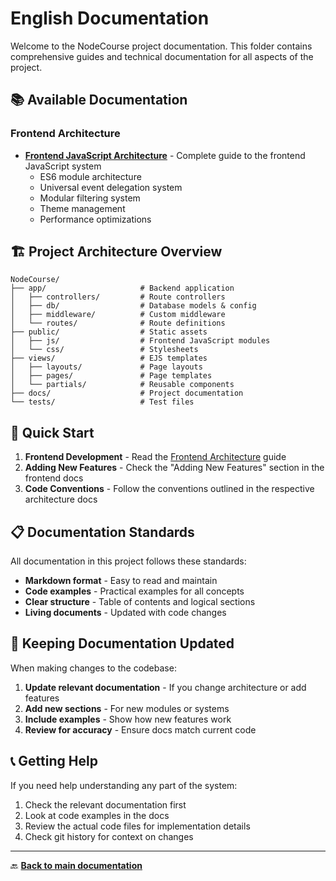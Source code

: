 # English Documentation

Welcome to the NodeCourse project documentation. This folder contains comprehensive guides and technical documentation for all aspects of the project.

## 📚 Available Documentation

### Frontend Architecture
- **[Frontend JavaScript Architecture](./frontend-architecture.md)** - Complete guide to the frontend JavaScript system
  - ES6 module architecture
  - Universal event delegation system
  - Modular filtering system
  - Theme management
  - Performance optimizations

## 🏗️ Project Architecture Overview

```
NodeCourse/
├── app/                     # Backend application
│   ├── controllers/         # Route controllers
│   ├── db/                  # Database models & config
│   ├── middleware/          # Custom middleware
│   └── routes/              # Route definitions
├── public/                  # Static assets
│   ├── js/                  # Frontend JavaScript modules
│   └── css/                 # Stylesheets
├── views/                   # EJS templates
│   ├── layouts/             # Page layouts
│   ├── pages/               # Page templates
│   └── partials/            # Reusable components
├── docs/                    # Project documentation
└── tests/                   # Test files
```

## 🚀 Quick Start

1. **Frontend Development** - Read the [Frontend Architecture](./frontend-architecture.md) guide
2. **Adding New Features** - Check the "Adding New Features" section in the frontend docs
3. **Code Conventions** - Follow the conventions outlined in the respective architecture docs

## 📋 Documentation Standards

All documentation in this project follows these standards:

- **Markdown format** - Easy to read and maintain
- **Code examples** - Practical examples for all concepts
- **Clear structure** - Table of contents and logical sections
- **Living documents** - Updated with code changes

## 🔄 Keeping Documentation Updated

When making changes to the codebase:

1. **Update relevant documentation** - If you change architecture or add features
2. **Add new sections** - For new modules or systems
3. **Include examples** - Show how new features work
4. **Review for accuracy** - Ensure docs match current code

## 📞 Getting Help

If you need help understanding any part of the system:

1. Check the relevant documentation first
2. Look at code examples in the docs
3. Review the actual code files for implementation details
4. Check git history for context on changes

---

🔙 **[Back to main documentation](../README.md)**